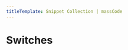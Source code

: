 ```yaml
---
titleTemplate: Snippet Collection | massCode
---
```


# Switches

<CollectionPreview category="switches" />
